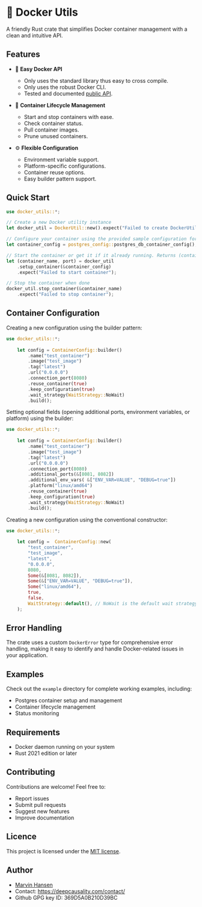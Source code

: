 # 🐳 Docker Utils

A friendly Rust crate that simplifies Docker container management with a clean and intuitive API.

## Features

- 🐳 **Easy Docker API**
  - Only uses the standard library thus easy to cross compile. 
  - Only uses the robust Docker CLI.
  - Tested and documented [public API](src/api.rs).

- 🚀 **Container Lifecycle Management**
  - Start and stop containers with ease.
  - Check container status.
  - Pull container images.
  - Prune unused containers.

- ⚙️ **Flexible Configuration**
  - Environment variable support.
  - Platform-specific configurations.
  - Container reuse options.
  - Easy builder pattern support.


## Quick Start

```rust
use docker_utils::*;

// Create a new Docker utility instance
let docker_util = DockerUtil::new().expect("Failed to create DockerUtil");

// Configure your container using the provided sample configuration for postgres
let container_config = postgres_config::postgres_db_container_config();

// Start the container or get it if it already running. Returns (container_name, port)
let (container_name, port) = docker_util
    .setup_container(&container_config)
    .expect("Failed to start container");

// Stop the container when done
docker_util.stop_container(&container_name)
    .expect("Failed to stop container");
```

## Container Configuration

Creating a new configuration using the builder pattern:

```rust
use docker_utils::*;
 
    let config = ContainerConfig::builder()
        .name("test_container")
        .image("test_image")
        .tag("latest")
        .url("0.0.0.0")
        .connection_port(8080)
        .reuse_container(true)
        .keep_configuration(true)
        .wait_strategy(WaitStrategy::NoWait)
        .build();
```  

Setting optional fields (opening additional ports, environment variables, or platform) using the builder:

```rust
use docker_utils::*;
 
    let config = ContainerConfig::builder()
        .name("test_container")
        .image("test_image")
        .tag("latest")
        .url("0.0.0.0")
        .connection_port(8080)
        .additional_ports(&[8081, 8082])
        .additional_env_vars( &["ENV_VAR=VALUE", "DEBUG=true"])
        .platform("linux/amd64")
        .reuse_container(true)
        .keep_configuration(true)
        .wait_strategy(WaitStrategy::NoWait)
        .build();
```  

Creating a new configuration using the conventional constructor:

```rust
use docker_utils::*;
 
    let config =  ContainerConfig::new(
        "test_container",
        "test_image",
        "latest",
        "0.0.0.0",
        8080,
        Some(&[8081, 8082]),
        Some(&["ENV_VAR=VALUE", "DEBUG=true"]),
        Some("linux/amd64"),
        true,
        false,
        WaitStrategy::default(), // NoWait is the default wait strategy
    );
```  

## Error Handling

The crate uses a custom `DockerError` type for comprehensive error handling, making it easy to identify 
and handle Docker-related issues in your application.

## Examples

Check out the `example` directory for complete working examples, including:
- Postgres container setup and management
- Container lifecycle management
- Status monitoring

## Requirements

- Docker daemon running on your system
- Rust 2021 edition or later

## Contributing

Contributions are welcome! Feel free to:
- Report issues
- Submit pull requests
- Suggest new features
- Improve documentation

## Licence
This project is licensed under the [MIT license](../../LICENSE).

## Author
* [Marvin Hansen](https://github.com/marvin-hansen)
* Contact: https://deepcausality.com/contact/
* Github GPG key ID: 369D5A0B210D39BC
